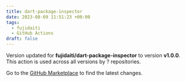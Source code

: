```yaml
---
title: dart-package-inspector
date: 2023-08-09 11:51:23 +00:00
tags:
  - fujidaiti
  - GitHub Actions
draft: false
---
```



Version updated for **fujidaiti/dart-package-inspector** to version **v1.0.0**.
This action is used across all versions by ? repositories.

Go to the [GitHub Marketplace](https://github.com/marketplace/actions/dart-package-inspector) to find the latest changes.
